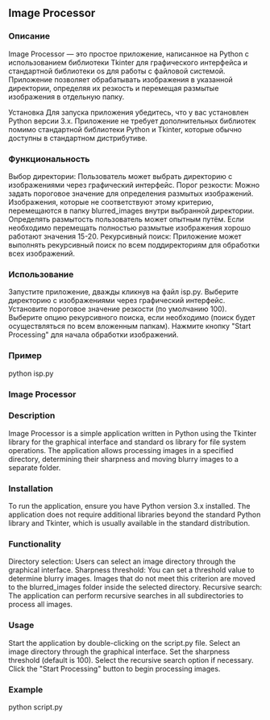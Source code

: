 ## Image Processor

### Описание

Image Processor — это простое приложение, написанное на Python с использованием библиотеки Tkinter для графического интерфейса и стандартной библиотеки os для работы с файловой системой. Приложение позволяет обрабатывать изображения в указанной директории, определяя их резкость и перемещая размытые изображения в отдельную папку.

Установка
Для запуска приложения убедитесь, что у вас установлен Python версии 3.x. Приложение не требует дополнительных библиотек помимо стандартной библиотеки Python и Tkinter, которые обычно доступны в стандартном дистрибутиве.

### Функциональность
Выбор директории: Пользователь может выбрать директорию с изображениями через графический интерфейс.
Порог резкости: Можно задать пороговое значение для определения размытых изображений. Изображения, которые не соответствуют этому критерию, перемещаются в папку blurred_images внутри выбранной директории. Определять размытость пользователь может опытным путём. Если необходимо перемещать полностью размытые изображения хорошо работают значения 15-20.
Рекурсивный поиск: Приложение может выполнять рекурсивный поиск по всем поддиректориям для обработки всех изображений.
### Использование
Запустите приложение, дважды кликнув на файл isp.py.
Выберите директорию с изображениями через графический интерфейс.
Установите пороговое значение резкости (по умолчанию 100).
Выберите опцию рекурсивного поиска, если необходимо (поиск будет осуществляться по всем вложенным папкам).
Нажмите кнопку "Start Processing" для начала обработки изображений.
### Пример
python isp.py

### Image Processor

### Description
Image Processor is a simple application written in Python using the Tkinter library for the graphical interface and standard os library for file system operations. The application allows processing images in a specified directory, determining their sharpness and moving blurry images to a separate folder.

### Installation
To run the application, ensure you have Python version 3.x installed. The application does not require additional libraries beyond the standard Python library and Tkinter, which is usually available in the standard distribution.

### Functionality
Directory selection: Users can select an image directory through the graphical interface.
Sharpness threshold: You can set a threshold value to determine blurry images. Images that do not meet this criterion are moved to the blurred_images folder inside the selected directory.
Recursive search: The application can perform recursive searches in all subdirectories to process all images.
### Usage
Start the application by double-clicking on the script.py file.
Select an image directory through the graphical interface.
Set the sharpness threshold (default is 100).
Select the recursive search option if necessary.
Click the "Start Processing" button to begin processing images.
### Example
python script.py
